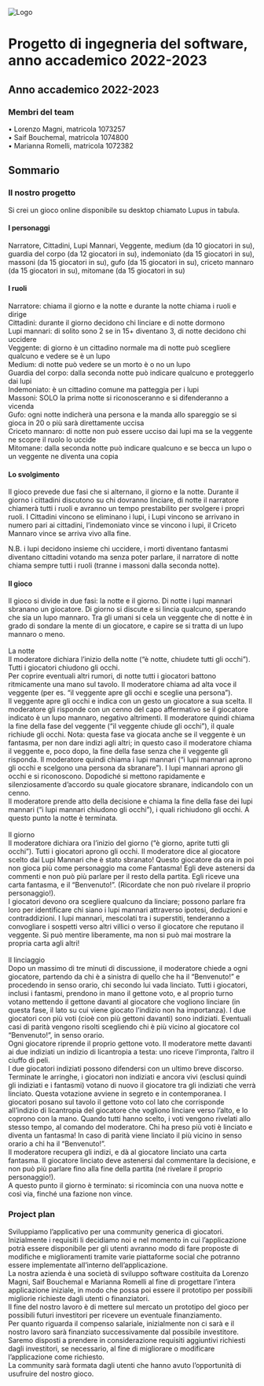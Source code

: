 ![Logo](https://media.salonedellostudente.it/app/uploads/2020/05/07180748/bergamo-logo-700x473-1.png)
# Progetto di ingegneria del software, anno accademico 2022-2023
## Anno accademico 2022-2023
### Membri del team
•	Lorenzo Magni, matricola 1073257 <br>
•	Saif Bouchemal, matricola 1074800 <br>
•	Marianna Romelli, matricola 1072382 <br>
## Sommario
### Il nostro progetto
Si crei un gioco online disponibile su desktop chiamato Lupus in tabula. <br>
#### I personaggi <br>
Narratore, Cittadini, Lupi Mannari, Veggente, medium (da 10 giocatori in su), guardia del corpo (da 12 giocatori in su), indemoniato (da 15 giocatori in su), massoni (da 15 giocatori in su), gufo (da 15 giocatori in su), criceto mannaro (da 15 giocatori in su), mitomane (da 15 giocatori in su)
#### I ruoli <br>
Narratore: chiama il giorno e la notte e durante la notte chiama i ruoli e dirige <br>
Cittadini: durante il giorno decidono chi linciare e di notte dormono <br>
Lupi mannari: di solito sono 2 se in 15+ diventano 3, di notte decidono chi uccidere <br>
Veggente: di giorno è un cittadino normale ma di notte può scegliere qualcuno e vedere se è un lupo <br>
Medium: di notte può vedere se un morto è o no un lupo <br>
Guardia del corpo: dalla seconda notte può indicare qualcuno e proteggerlo dai lupi <br>
Indemoniato: è un cittadino comune ma patteggia per i lupi <br>
Massoni: SOLO la prima notte si riconosceranno e si difenderanno a vicenda <br>
Gufo: ogni notte indicherà una persona e la manda allo spareggio se si gioca in 20 o più sarà direttamente uccisa <br>
Criceto mannaro: di notte non può essere ucciso dai lupi ma se la veggente ne scopre il ruolo lo uccide <br>
Mitomane: dalla seconda notte può indicare qualcuno e se becca un lupo o un veggente ne diventa una copia <br>
#### Lo svolgimento
Il gioco prevede due fasi che si alternano, il giorno e la notte. Durante il giorno i cittadini discutono su chi dovranno linciare, di notte il narratore chiamerà tutti i ruoli e avranno un tempo prestabilito per svolgere i propri ruoli.
I Cittadini vincono se eliminano i lupi, i Lupi vincono se arrivano in numero pari ai cittadini, l’indemoniato vince se vincono i lupi, il Criceto Mannaro vince se arriva vivo alla fine. <br>

N.B. i lupi decidono insieme chi uccidere, i morti diventano fantasmi diventano cittadini votando ma senza poter parlare, il narratore di notte chiama sempre tutti i ruoli (tranne i massoni dalla seconda notte).

#### Il gioco
Il gioco si divide in due fasi: la notte e il giorno. Di notte i lupi mannari sbranano un giocatore. Di giorno si discute e si lincia qualcuno, sperando che sia un lupo mannaro. Tra gli umani si cela un veggente che di notte è in grado di sondare la mente di un giocatore, e capire se si tratta di un lupo mannaro o meno.  <br>
 <br>
La notte <br>
Il moderatore dichiara l’inizio della notte (“è notte, chiudete tutti gli occhi”). Tutti i giocatori chiudono gli occhi.  <br>
Per coprire eventuali altri rumori, di notte tutti i giocatori battono ritmicamente una mano sul tavolo. Il moderatore chiama ad alta voce il veggente (per es. “il veggente apre gli occhi e sceglie una persona”).  <br>
Il veggente apre gli occhi e indica con un gesto un giocatore a sua scelta. Il moderatore gli risponde con un cenno del capo affermativo se il giocatore indicato è un lupo mannaro, negativo altrimenti. Il moderatore quindi chiama la fine della fase del veggente (“il veggente chiude gli occhi”), il quale richiude gli occhi. Nota: questa fase va giocata anche se il veggente è un fantasma, per non dare indizi agli altri; in questo caso il moderatore chiama il veggente e, poco dopo, la fine della fase senza che il veggente gli risponda. Il moderatore quindi chiama i lupi mannari (“i lupi mannari aprono gli occhi e scelgono una persona da sbranare”). I lupi mannari aprono gli occhi e si riconoscono. Dopodiché si mettono rapidamente e silenziosamente d’accordo su quale giocatore sbranare, indicandolo con un cenno.  <br> 
Il moderatore prende atto della decisione e chiama la fine della fase dei lupi mannari (“i lupi mannari chiudono gli occhi”), i quali richiudono gli occhi. A questo punto la notte è terminata. <br>
 <br>
Il giorno <br>
Il moderatore dichiara ora l’inizio del giorno (“è giorno, aprite tutti gli occhi”). Tutti i giocatori aprono gli occhi. Il moderatore dice al giocatore scelto dai Lupi Mannari che è stato sbranato! Questo giocatore da ora in poi non gioca più come personaggio ma come Fantasma! Egli deve astenersi da commenti e non può più parlare per il resto della partita. Egli riceve una carta fantasma, e il “Benvenuto!”. (Ricordate che non può rivelare il proprio personaggio!). <br>
I giocatori devono ora scegliere qualcuno da linciare; possono parlare fra loro per identificare chi siano i lupi mannari attraverso ipotesi, deduzioni e contraddizioni. I lupi mannari, mescolati tra i superstiti, tenderanno a convogliare i sospetti verso altri villici o verso il giocatore che reputano il veggente. Si può mentire liberamente, ma non si può mai mostrare la propria carta agli altri!  <br>
 <br>
Il linciaggio <br>
Dopo un massimo di tre minuti di discussione, il moderatore chiede a ogni giocatore, partendo da chi è a sinistra di quello che ha il “Benvenuto!” e procedendo in senso orario, chi secondo lui vada linciato. Tutti i giocatori, inclusi i fantasmi, prendono in mano il gettone voto, e al proprio turno votano mettendo il gettone davanti al giocatore che vogliono linciare (in questa fase, il lato su cui viene giocato l’indizio non ha importanza). I due giocatori con più voti (cioè con più gettoni davanti) sono indiziati. Eventuali casi di parità vengono risolti scegliendo chi è più vicino al giocatore col “Benvenuto!”, in senso orario.  <br>
Ogni giocatore riprende il proprio gettone voto. Il moderatore mette davanti ai due indiziati un indizio di licantropia a testa: uno riceve l’impronta, l’altro il ciuffo di peli.  <br>
I due giocatori indiziati possono difendersi con un ultimo breve discorso. Terminate le arringhe, i giocatori non indiziati e ancora vivi (esclusi quindi gli indiziati e i fantasmi) votano di nuovo il giocatore tra gli indiziati che verrà linciato. Questa votazione avviene in segreto e in contemporanea. 
I giocatori posano sul tavolo il gettone voto col lato che corrisponde all’indizio di licantropia del giocatore che vogliono linciare verso l’alto, e lo coprono con la mano. Quando tutti hanno scelto, i voti vengono rivelati allo stesso tempo, al comando del moderatore. Chi ha preso più voti è linciato e diventa un fantasma! In caso di parità viene linciato il più vicino in senso orario a chi ha il “Benvenuto!”.  <br>
Il moderatore recupera gli indizi, e dà al giocatore linciato una carta fantasma. Il giocatore linciato deve astenersi dal commentare la decisione, e non può più parlare fino alla fine della partita (né rivelare il proprio personaggio!).  <br>
A questo punto il giorno è terminato: si ricomincia con una nuova notte e così via, finché una fazione non vince.  <br>


### Project plan
Sviluppiamo l’applicativo per una community generica di giocatori. Inizialmente i requisiti li decidiamo noi e nel momento in cui l’applicazione potrà essere disponibile per gli utenti avranno modo di fare proposte di modifiche e miglioramenti tramite varie piattaforme social che potranno essere implementate all’interno dell’applicazione. <br>
La nostra azienda è una società di sviluppo software costituita da Lorenzo Magni, Saif Bouchemal e Marianna Romelli al fine di progettare l’intera applicazione iniziale, in modo che possa poi essere il prototipo per possibili migliorie richieste dagli utenti o finanziatori. <br>
Il fine del nostro lavoro è di mettere sul mercato un prototipo del gioco per possibili futuri investitori per ricevere un eventuale finanziamento. <br>
Per quanto riguarda il compenso salariale, inizialmente non ci sarà e il nostro lavoro sarà finanziato successivamente dal possibile investitore. Saremo disposti a prendere in considerazione requisiti aggiuntivi richiesti dagli investitori, se necessario, al fine di migliorare o modificare l’applicazione come richiesto. <br>
La community sarà formata dagli utenti che hanno avuto l’opportunità di usufruire del nostro gioco. <br>


